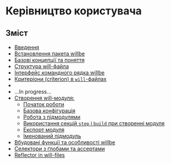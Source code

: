 # <a name="manuals"></a> Керівництво користувача

## Зміст
- [Введення](Introduction.ukr.md)
- [Встановлення пакета willbe](WillbeInstalation.ukr.md)
- [Базові концепції та поняття ](Concepts.urk.md)  
- [Структура will-файла](WillFileStructure.ukr.md)  
- [Інтерфейс командного рядка willbe](CommandLineInterfaceOfWill.ukr.md)
- [Критеріони (criterion) в `will`-файлах](WillFileCriterions.urk.md)
-
- ...In progress... 
- [Створення will-модуля:](WillFileCreation.md)
  - [Початок роботи](WillFileCreation.md#start)
  - [Базова конфігурація](WillFileCreation.md#basic-configuration)
  - [Робота з підмодулями](WillFileCreation.md#submodules-importing)
  - [Використання секцій `step` i `build` при створенні модуля](WillFileCreation.md#step-and-build)
  - [Експорт модуля](WillFileCreation.md#module-export)
  - [Іменований підмодуль](WillFileCreation.md#named-module)
- [Вбудовані функції та особливості willbe](WillFilePredefinedComponents.ukr.md)
- [Cелектори з ґлобами та ассертами](WillFileSelectors.ukr.md)
- [Reflector in will-files](WillFileReflectors.ukr.md)
